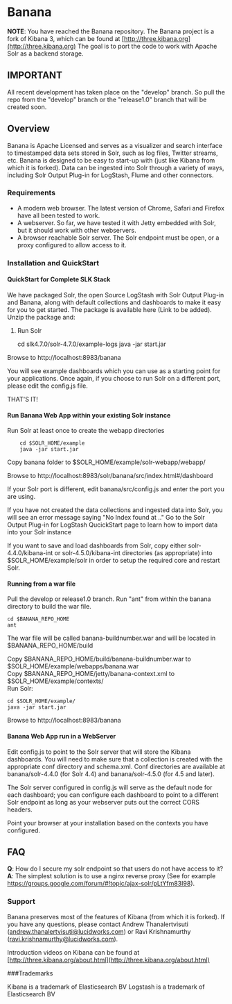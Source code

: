 # Banana

__NOTE__: You have reached the Banana repository. 
The Banana project is a fork of Kibana 3, which can be found at [http://three.kibana.org](http://three.kibana.org)
The goal is to port the code to work with Apache Solr as a backend storage. 
 
## IMPORTANT

All recent development has taken place on the "develop" branch. So pull the repo from the "develop" branch or the "release1.0" branch that will be created soon.

## Overview

Banana is Apache Licensed and serves as a visualizer and search interface to timestamped data sets stored in Solr, such as log files, Twitter streams, etc. Banana is designed to be easy to start-up with (just like Kibana from which it is forked). Data can be ingested into Solr through a variety of ways, including Solr Output Plug-in for LogStash, Flume and other connectors.

### Requirements
* A modern web browser. The latest version of Chrome, Safari and Firefox have all been tested to 
work.
* A webserver. So far, we have tested it with Jetty embedded with Solr, but it should work with other webservers.
* A browser reachable Solr server. The Solr endpoint must be open, or a proxy configured to allow 
access to it.

### Installation and QuickStart

#### QuickStart for Complete SLK Stack

We have packaged Solr, the open Source LogStash with Solr Output Plug-in and Banana, along with default collections and dashboards to make it easy for you to get started. The package is available here  (Link to be added). Unzip the package and:  
1. Run Solr  

    cd slk4.7.0/solr-4.7.0/example-logs
    java -jar start.jar  
     
Browse to http://localhost:8983/banana 
 
You will see example dashboards which you can use as a starting point for your applications.
Once again, if you choose to run Solr on a different port, please edit the config.js file.

THAT'S IT!


#### Run Banana Web App within your existing Solr instance
Run Solr at least once to create the webapp directories  

		cd $SOLR_HOME/example  
		java -jar start.jar
		
Copy banana folder to $SOLR_HOME/example/solr-webapp/webapp/
 
Browse to http://localhost:8983/solr/banana/src/index.html#/dashboard



If your Solr port is different, edit banana/src/config.js and enter the port you are using.

If you have not created the data collections and ingested data into Solr, you will see an error message saying "No Index found at .." Go to the Solr Output Plug-in for LogStash QucickStart page to learn how to import data into your Solr instance

If you want to save and load dashboards from Solr, copy either solr-4.4.0/kibana-int or solr-4.5.0/kibana-int directories (as appropriate) into $SOLR_HOME/example/solr in order to setup the required core and restart Solr.



#### Running from a war file
Pull the develop or release1.0 branch. Run "ant" from within the banana directory to build the war file.

    cd $BANANA_REPO_HOME  
    ant 
     
The war file will be called banana-buildnumber.war and will be located in $BANANA_REPO_HOME/build  


Copy $BANANA_REPO_HOME/build/banana-buildnumber.war to $SOLR_HOME/example/webapps/banana.war   
Copy $BANANA_REPO_HOME/jetty/banana-context.xml  to $SOLR_HOME/example/contexts/      
Run Solr:

    cd $SOLR_HOME/example/
    java -jar start.jar    
    
Browse to http://localhost:8983/banana  

	
#### Banana Web App run in a WebServer

Edit config.js to point to the Solr server that will store the Kibana dashboards. You will need to make sure that a collection is created with the appropriate conf directory and schema.xml. Conf directories are available at banana/solr-4.4.0	(for Solr 4.4) and banana/solr-4.5.0 (for 4.5 and later).

The Solr server configured in config.js will serve as the default node for each dashboard; you can configure each dashboard to point to a different Solr endpoint as long as your webserver puts out the correct CORS headers.

Point your browser at your installation based on the contexts you have configured.



## FAQ

__Q__: How do I secure my solr endpoint so that users do not have access to it?   
__A__: The simplest solution is to use a nginx reverse proxy (See for example https://groups.google.com/forum/#!topic/ajax-solr/pLtYfm83I98).

### Support

Banana preserves most of the features of Kibana (from which it is forked). If you have any questions, please contact Andrew Thanalertvisuti (andrew.thanalertvisuti@lucidworks.com) or Ravi Krishnamurthy (ravi.krishnamurthy@lucidworks.com).


Introduction videos on Kibana can be found at [http://three.kibana.org/about.html](http://three.kibana.org/about.html)  


###Trademarks

Kibana is a trademark of Elasticsearch BV
Logstash is a trademark of Elasticsearch BV



